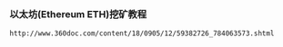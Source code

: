 ### 以太坊(Ethereum ETH)挖矿教程
```
http://www.360doc.com/content/18/0905/12/59382726_784063573.shtml
```
